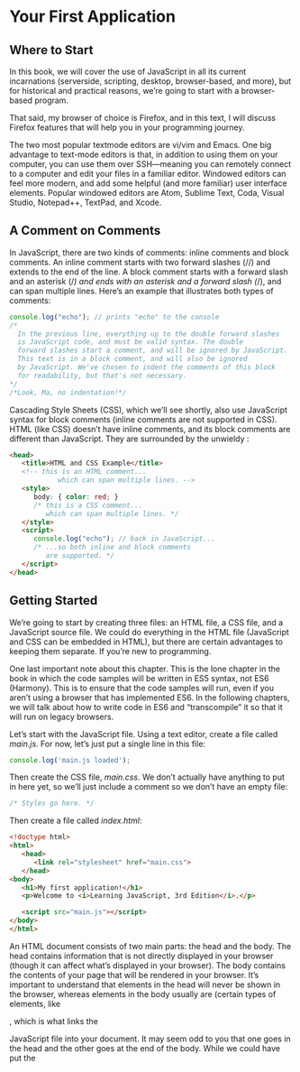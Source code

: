 # Your First Application

## Where to Start

In this book, we will cover the use of JavaScript in all its current incarnations (serverside,
scripting, desktop, browser-based, and more), but for historical and practical
reasons, we’re going to start with a browser-based program.

That said, my browser of choice is Firefox, and in
this text, I will discuss Firefox features that will help you in your programming journey.

The two most popular textmode
editors are vi/vim and Emacs. One big advantage to text-mode editors is that,
in addition to using them on your computer, you can use them over SSH—meaning
you can remotely connect to a computer and edit your files in a familiar editor. Windowed
editors can feel more modern, and add some helpful (and more familiar) user
interface elements.
Popular
windowed editors are Atom, Sublime Text, Coda, Visual Studio, Notepad++, TextPad,
and Xcode.

## A Comment on Comments

In JavaScript, there are two kinds of comments: inline comments and block comments.
An inline comment starts with two forward slashes (//) and extends to the
end of the line. A block comment starts with a forward slash and an asterisk (/*) and
ends with an asterisk and a forward slash (*/), and can span multiple lines. Here’s an
example that illustrates both types of comments:

```javascript
console.log("echo"); // prints "echo" to the console
/*
  In the previous line, everything up to the double forward slashes
  is JavaScript code, and must be valid syntax. The double
  forward slashes start a comment, and will be ignored by JavaScript.
  This text is in a block comment, and will also be ignored
  by JavaScript. We've chosen to indent the comments of this block
  for readability, but that's not necessary.
*/
/*Look, Ma, no indentation!*/
```

Cascading Style Sheets (CSS), which we’ll see shortly, also use JavaScript syntax for
block comments (inline comments are not supported in CSS). HTML (like CSS)
doesn’t have inline comments, and its block comments are different than JavaScript.
They are surrounded by the unwieldy <!-- and -->:

```html
<head>
   <title>HTML and CSS Example</title>
   <!-- this is an HTML comment...
            which can span multiple lines. -->
   <style>
      body: { color: red; }
      /* this is a CSS comment...
         which can span multiple lines. */
   </style>
   <script>
      console.log("echo"); // back in JavaScript...
      /* ...so both inline and block comments
         are supported. */
   </script>
</head>
```


## Getting Started

We’re going to start by creating three files: an HTML file, a CSS file, and a JavaScript
source file. We could do everything in the HTML file (JavaScript and CSS can be
embedded in HTML), but there are certain advantages to keeping them separate. If
you’re new to programming.

One last important note about this chapter. This is the lone chapter in the book in
which the code samples will be written in ES5 syntax, not ES6 (Harmony). This is to
ensure that the code samples will run, even if you aren’t using a browser that has
implemented ES6. In the following chapters, we will talk about how to write code in
ES6 and “transcompile” it so that it will run on legacy browsers.

Let’s start with the JavaScript file. Using a text editor, create a file called _main.js_. For
now, let’s just put a single line in this file:

```javascript
console.log('main.js loaded');
```

Then create the CSS file, _main.css_. We don’t actually have anything to put in here yet,
so we’ll just include a comment so we don’t have an empty file:

```css
/* Styles go here. */
```

Then create a file called _index.html_:

```html
<!doctype html>
<html>
   <head>
      <link rel="stylesheet" href="main.css">
   </head>
<body>
   <h1>My first application!</h1>
   <p>Welcome to <i>Learning JavaScript, 3rd Edition</i>.</p>

   <script src="main.js"></script>
</body>
</html>
```

An HTML document consists of two main
parts: the head and the body. The head contains information that is not directly displayed
in your browser (though it can affect what’s displayed in your browser). The
body contains the contents of your page that will be rendered in your browser. It’s
important to understand that elements in the head will never be shown in the
browser, whereas elements in the body usually are (certain types of elements, like
<script>, won’t be visible, and CSS styles can also hide body elements).
  
In the head, we have the line <link rel="stylesheet" href="main.css">; this is
what links the currently empty CSS file into your document. Then, at the end of the
body, we have the line <script src="main.js"></script>, which is what links the
JavaScript file into your document. It may seem odd to you that one goes in the head
and the other goes at the end of the body. While we could have put the <script> tag
in the head, there are performance and complexity reasons for putting it at the end of
the body.
  
In the body, we have `<h1>My first application!</h1>`, which is first-level header
text (which indicates the largest, most important text on the page), followed by a <p>
(paragraph) tag, which contains some text, some of which is italic (denoted by the
<i> tag).

## The JavaScript Console

We’ve already written some JavaScript: console.log('main.js loaded'). What did
that do? The console is a text-only tool for programmers to help them diagnose their
work. You will use the console extensively as you go through this book.

Different browsers have different ways of accessing the console. Because you will be
doing this quite often, I recommend learning the keyboard shortcut. In Firefox, it’s
Ctrl-Shift-K (Windows and Linux) or Command-Option-K (Mac).

In the page in which you loaded index.html, open the JavaScript console; you should
see the text “main.js loaded” (if you don’t see it, try reloading the page). console.log
is a method3 that will print whatever you want to the console, which is very helpful
for debugging and learning alike.

One of the many helpful features of the console is that, in addition to seeing output
from your program, you can enter JavaScript directly in the console, thereby testing
things out, learning about JavaScript features, and even modifying your program
temporarily.

## jQuery
We’re going to add an extremely popular client-side scripting library called jQuery to
our page. While it is not necessary, or even germane to the task at hand, it is such a
ubiquitous library that it is often the first one you will include in your web code. Even
though we could easily get by without it in this example, the sooner you start getting
accustomed to seeing jQuery code, the better off you will be.

At the end of the body, before we include our own main.js, we’ll link in jQuery:

```javascript
<script src="https://code.jquery.com/jquery-2.1.1.min.js"></script>

<script src="main.js"></script>
```

You’ll notice that we’re using an Internet URL, which means your page won’t work
correctly without Internet access. We’re linking in jQuery from a publicly hosted _content
delivery network (CDN)_, which has certain performance advantages. If you will
be working on your project offline, you’ll have to download the file and link it from
your computer instead. Now we’ll modify our _main.js_ file to take advantage of one of
jQuery’s features:

```javascript
$(document).ready(function() {
   'use strict';
   console.log('main.js loaded');
});
```

What jQuery is doing for us here is making sure that the browser has loaded all of the
HTML before executing our JavaScript (which is currently just a single console.log).
Whenever we’re working with browser-based JavaScript, we’ll be doing this just to
establish the practice: any JavaScript you write will go between the $(docu
ment).ready(function() { and }); lines. Also note the line 'use strict'; this is
something we’ll learn more about later, but basically this tells the JavaScript interpreter
to treat your code more rigorously. While that may not sound like a good thing
at first, it actually helps you write better JavaScript, and prevents common and
difficult-to-diagnose problems. We’ll certainly be learning to write very rigorous Java‐
Script in this book!

## Drawing Graphics Primitive

Among many of the benefits HTML5 brought was a standardized graphics interface.
The HTML5 canvas allows you to draw graphics primitives like squares, circles, and
polygons. Using the canvas directly can be painful, so we’ll use a graphics library
called Paper.js to take advantage of the HTML5 canvas.

Before we start using Paper.js to draw things, we’ll need an HTML canvas element to
draw on. Add the following to the body (you can put it anywhere; after the intro paragraph,
for example):

```html
<canvas id="mainCanvas"></canvas>
```

> 9 (33 / 364)


